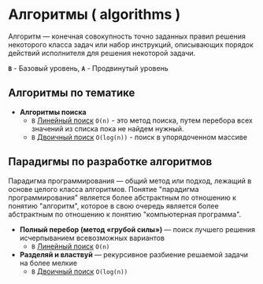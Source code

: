 
# Алгоритмы ( algorithms )

Алгоритм — конечная совокупность точно заданных правил решения некоторого класса задач или набор инструкций, описывающих порядок действий исполнителя для решения некоторой задачи.

**`B`** - Базовый уровень, **`A`** - Продвинутый уровень

## Алгоритмы по тематике

- **Алгоритмы поиска**
   - `В` [Линейный поиск](./search/linear-search) `O(n)` - это метод поиска, путем перебора всех значений из списка пока не найдем нужный.
   - `В` [Двоичный поиск](./search/binary-search) `O(log(n))` - поиск в упорядоченном массиве
   
## Парадигмы по разработке алгоритмов

Парадигма программирования — общий метод или подход, лежащий в основе целого класса алгоритмов. Понятие "парадигма программирования" является более абстрактным по отношению к понятию "алгоритм", которое в свою очередь является более абстрактным по отношению к понятию "компьютерная программа".

- **Полный перебор (метод «грубой силы»)**  — поиск лучшего решения исчерпыванием всевозможных вариантов
   - `В` [Линейный поиск](./search/linear-search) `O(n)`
- **Разделяй и властвуй**  — рекурсивное разбиение решаемой задачи на более мелкие
   - `В` [Двоичный поиск](./search/binary-search) `O(log(n))`



